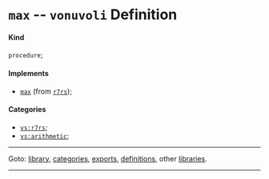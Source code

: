 

<a id='definition__vonuvoli__max'></a>

# `max` -- `vonuvoli` Definition


<a id='definition__vonuvoli__max__kind'></a>

#### Kind

`procedure`;


<a id='definition__vonuvoli__max__implements'></a>

#### Implements

 * [`max`](../../r7rs/definitions/max.md#definition__r7rs__max) (from [`r7rs`](../../r7rs/_index.md#library__r7rs));


<a id='definition__vonuvoli__max__categories'></a>

#### Categories

 * [`vs:r7rs`](../../vonuvoli/categories/vs_3a_r7rs.md#category__vonuvoli__vs_3a_r7rs);
 * [`vs:arithmetic`](../../vonuvoli/categories/vs_3a_arithmetic.md#category__vonuvoli__vs_3a_arithmetic);

----

Goto: [library](../../vonuvoli/_index.md#library__vonuvoli), [categories](../../vonuvoli/categories/_index.md#toc__vonuvoli__categories), [exports](../../vonuvoli/exports/_index.md#toc__vonuvoli__exports), [definitions](../../vonuvoli/definitions/_index.md#toc__vonuvoli__definitions), other [libraries](../../_libraries.md#toc__libraries).

----

